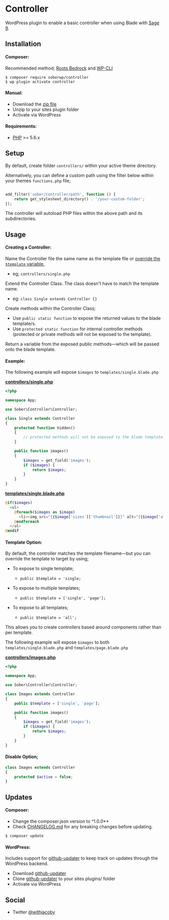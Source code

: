 # Controller

WordPress plugin to enable a basic controller when using Blade with [Sage 9](https://roots.io/sage/).

## Installation

#### Composer:

Recommended method; [Roots Bedrock](https://roots.io/bedrock/) and [WP-CLI](http://wp-cli.org/)
```shell
$ composer require soberwp/controller
$ wp plugin activate controller
```

#### Manual:

* Download the [zip file](https://github.com/soberwp/models/archive/master.zip)
* Unzip to your sites plugin folder
* Activate via WordPress

#### Requirements:

* [PHP](http://php.net/manual/en/install.php) >= 5.6.x

## Setup

By default, create folder `controllers/` within your active theme directory. 

Alternatively, you can define a custom path using the filter below within your themes `functions.php` file; 
```php

add_filter('sober/controller/path', function () {
    return get_stylesheet_directory() . '/your-custom-folder';
});
```

The controller will autoload PHP files within the above path and its subdirectories.

## Usage

#### Creating a Controller:

Name the Controller file the same name as the template file or [override the `$template` variable.](#option-template)
* eg; `controllers/single.php`

Extend the Controller Class.  The class doesn't have to match the template name.
* eg: `class Single extends Controller {}`

Create methods within the Controller Class;
* Use `public static function` to expose the returned values to the blade template/s. 
* Use `protected static function` for internal controller methods (protected or private methods will not be exposed to the template).

Return a variable from the exposed public methods&mdash;which will be passed onto the blade template.

#### Example: 

The following example will expose `$images` to `templates/single.blade.php`

**[controllers/single.php](.github/controllers/single.php)**

```php
<?php

namespace App;

use Sober\Controller\Controller;

class Single extends Controller
{
    protected function hidden()
    {
        // protected methods will not be exposed to the blade template.
    }

    public function images()
    {
        $images = get_field('images');
        if ($images) {
            return $images;
        }
    }
}
```

**[templates/single.blade.php](.github/templates/single.blade.php)**

```php
@if($images)
  <ul>
    @foreach($images as $image)
      <li><img src="{{$image['sizes']['thumbnail']}}" alt="{{$image['alt']}}"></li>
    @endforeach
  </ul>
@endif
```

<a name="option-template"></a>

#### Template Option:

By default, the controller matches the template filename&mdash;but you can override the template to target by using; 

* To expose to single template; 
    * `public $template = 'single;`

* To expose to multiple templates; 
    * `public $template = ['single', 'page'];`

* To expose to all templates; 
    * `public $template = 'all';`

This allows you to create controllers based around components rather than per template.

The following example will expose `$images` to both `templates/single.blade.php` and `templates/page.blade.php`

**[controllers/images.php](.github/controllers/images.php)**

```php
<?php

namespace App;

use Sober\Controller\Controller;

class Images extends Controller
{
    public $template = ['single', 'page'];

    public function images()
    {
        $images = get_field('images');
        if ($images) {
            return $images;
        }
    }
}
```

#### Disable Option;

```php
class Images extends Controller
{
    protected $active = false;
}
```

## Updates

#### Composer:

* Change the composer.json version to ^1.0.0**
* Check [CHANGELOG.md](CHANGELOG.md) for any breaking changes before updating.

```shell
$ composer update
```

#### WordPress:

Includes support for [github-updater](https://github.com/afragen/github-updater) to keep track on updates through the WordPress backend.
* Download [github-updater](https://github.com/afragen/github-updater)
* Clone [github-updater](https://github.com/afragen/github-updater) to your sites plugins/ folder
* Activate via WordPress

## Social

* Twitter [@withjacoby](https://twitter.com/withjacoby)
